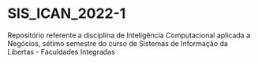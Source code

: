 # SIS_ICAN_2022-1
Repositório referente a disciplina de Inteligência Computacional aplicada a Negócios, sétimo semestre do curso de Sistemas de Informação da Libertas - Faculdades Integradas
